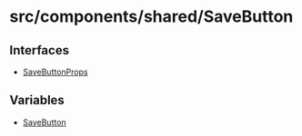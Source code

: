 # src/components/shared/SaveButton

## Interfaces

- [SaveButtonProps](interfaces/SaveButtonProps.md)

## Variables

- [SaveButton](variables/SaveButton.md)
